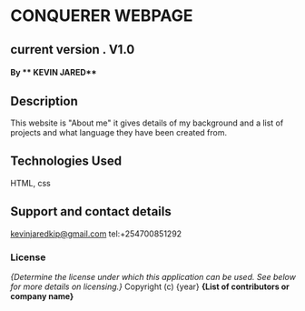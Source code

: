 # CONQUERER WEBPAGE
## current version . V1.0
#### By ** KEVIN JARED**
## Description
This website is "About me" it gives details of my background and a list of projects and what language they have been created from.
## Technologies Used
HTML, css
## Support and contact details
kevinjaredkip@gmail.com tel:+254700851292
### License
*{Determine the license under which this application can be used.  See below for more details on licensing.}*
Copyright (c) {year} **{List of contributors or company name}**
